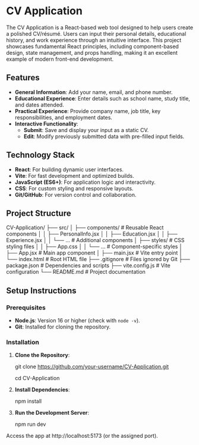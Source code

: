 # CV Application

The CV Application is a React-based web tool designed to help users create a polished CV/résumé. Users can input their personal details, educational history, and work experience through an intuitive interface. This project showcases fundamental React principles, including component-based design, state management, and props handling, making it an excellent example of modern front-end development.

## Features
- **General Information**: Add your name, email, and phone number.
- **Educational Experience**: Enter details such as school name, study title, and dates attended.
- **Practical Experience**: Provide company name, job title, key responsibilities, and employment dates.
- **Interactive Functionality**:
  - **Submit**: Save and display your input as a static CV.
  - **Edit**: Modify previously submitted data with pre-filled input fields.

## Technology Stack
- **React**: For building dynamic user interfaces.
- **Vite**: For fast development and optimized builds.
- **JavaScript (ES6+)**: For application logic and interactivity.
- **CSS**: For custom styling and responsive layouts.
- **Git/GitHub**: For version control and collaboration.

## Project Structure
CV-Application/
├── src/
│   ├── components/         # Reusable React components
│   │   ├── PersonalInfo.jsx
│   │   ├── Education.jsx
│   │   ├── Experience.jsx
│   │   └── ...             # Additional components
│   ├── styles/            # CSS styling files
│   │   ├── App.css
│   │   └── ...            # Component-specific styles
│   ├── App.jsx            # Main app component
│   ├── main.jsx           # Vite entry point
│   └── index.html         # Root HTML file
├── .gitignore             # Files ignored by Git
├── package.json           # Dependencies and scripts
├── vite.config.js         # Vite configuration
└── README.md              # Project documentation


## Setup Instructions

### Prerequisites
- **Node.js**: Version 16 or higher (check with `node -v`).
- **Git**: Installed for cloning the repository.

### Installation
1. **Clone the Repository**:

   git clone https://github.com/your-username/CV-Application.git

   cd CV-Application

2. **Install Dependencies**:

    npm install

2. **Run the Development Server**:

    npm run dev

Access the app at http://localhost:5173 (or the assigned port).

